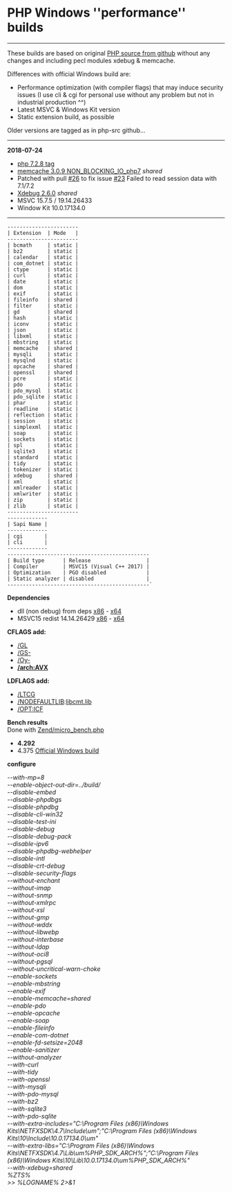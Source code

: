 # PHP Windows ''performance'' builds #

----
These builds are based on original [PHP source from github](https://github.com/php/php-src) without any changes and including pecl modules xdebug & memcache.

Differences with official Windows build are:

- Performance optimization (with compiler flags) that may induce security issues (I use cli & cgi for personal use without any problem but not in industrial production ^^)  
- Latest MSVC & Windows Kit version  
- Static extension build, as possible  

Older versions are tagged as in php-src github...

----
**2018-07-24**

- [php 7.2.8 tag](https://github.com/php/php-src/tree/php-7.2.8)
- [memcache 3.0.9 NON_BLOCKING_IO_php7](https://github.com/websupport-sk/pecl-memcache/tree/NON_BLOCKING_IO_php7) _shared_
 - Patched with pull [#26](https://github.com/websupport-sk/pecl-memcache/pull/26/) to fix issue [#23](https://github.com/websupport-sk/pecl-memcache/issues/23#issuecomment-327702906) Failed to read session data with 7.1/7.2
- [Xdebug 2.6.0](https://github.com/xdebug/xdebug/tree/2.6.0) _shared_
- MSVC 15.7.5 / 19.14.26433
- Window Kit 10.0.17134.0
---
	-----------------------
	| Extension  | Mode   |
	-----------------------
	| bcmath     | static |
	| bz2        | static |
	| calendar   | static |
	| com_dotnet | static |
	| ctype      | static |
	| curl       | static |
	| date       | static |
	| dom        | static |
	| exif       | static |
	| fileinfo   | shared |
	| filter     | static |
	| gd         | shared |
	| hash       | static |
	| iconv      | static |
	| json       | static |
	| libxml     | static |
	| mbstring   | static |
	| memcache   | shared |
	| mysqli     | static |
	| mysqlnd    | static |
	| opcache    | shared |
	| openssl    | shared |
	| pcre       | static |
	| pdo        | static |
	| pdo_mysql  | static |
	| pdo_sqlite | static |
	| phar       | static |
	| readline   | static |
	| reflection | static |
	| session    | static |
	| simplexml  | static |
	| soap       | static |
	| sockets    | static |
	| spl        | static |
	| sqlite3    | static |
	| standard   | static |
	| tidy       | static |
	| tokenizer  | static |
	| xdebug     | shared |
	| xml        | static |
	| xmlreader  | static |
	| xmlwriter  | static |
	| zip        | static |
	| zlib       | static |
	-----------------------
	-------------
	| Sapi Name |
	-------------
	| cgi       |
	| cli       |
	-------------
	----------------------------------------------
	| Build type      | Release                  |
	| Compiler        | MSVC15 (Visual C++ 2017) |
	| Optimization    | PGO disabled             |
	| Static analyzer | disabled                 |
	----------------------------------------------`

**Dependencies**

- dll (non debug) from deps [x86](http://windows.php.net/downloads/php-sdk/deps/vc15/x86/) - [x64](http://windows.php.net/downloads/php-sdk/deps/vc15/x64/)
- MSVC15 redist 14.14.26429 [x86](https://aka.ms/vs/15/release/VC_redist.x86.exe) - [x64](https://aka.ms/vs/15/release/VC_redist.x64.exe)

**CFLAGS add:** 

- [/GL](https://msdn.microsoft.com/en-us/library/0zza0de8.aspx)
- [/GS-](https://msdn.microsoft.com/en-us/library/8dbf701c.aspx)
- [/Oy-](https://msdn.microsoft.com/en-us/library/2kxx5t2c.aspx)
- **[/arch:AVX](https://msdn.microsoft.com/fr-fr/library/jj620901.aspx)**

**LDFLAGS add:** 

- [/LTCG ](https://msdn.microsoft.com/en-us/library/xbf3tbeh.aspx)
- [/NODEFAULTLIB](https://msdn.microsoft.com/en-us/library/3tz4da4a.aspx):[libcmt.lib ](https://msdn.microsoft.com/en-us/library/abx4dbyh.aspx)
- [/OPT:ICF](https://msdn.microsoft.com/en-us/library/bxwfs976.aspx)

**Bench results**  
Done with [Zend/micro_bench.php](https://github.com/php/php-src/blob/master/Zend/micro_bench.php)

- **4.292**
- 4.375 [Official Windows build](https://windows.php.net/downloads/releases/php-7.2.8-nts-Win32-VC15-x64.zip) 

**configure**

_--with-mp=8 \
--enable-object-out-dir=../build/ \
--disable-embed \
--disable-phpdbgs \
--disable-phpdbg \
--disable-cli-win32 \
--disable-test-ini \
--disable-debug \
--disable-debug-pack \
--disable-ipv6 \
--disable-phpdbg-webhelper \
--disable-intl \
--disable-crt-debug \
--disable-security-flags \
--without-enchant \
--without-imap \
--without-snmp \
--without-xmlrpc \
--without-xsl \
--without-gmp \
--without-wddx \
--without-libwebp \
--without-interbase \
--without-ldap \
--without-oci8 \
--without-pgsql \
--without-uncritical-warn-choke \
--enable-sockets \
--enable-mbstring \
--enable-exif \
--enable-memcache=shared \
--enable-pdo \
--enable-opcache \
--enable-soap \
--enable-fileinfo \
--enable-com-dotnet \
--enable-fd-setsize=2048 \
--enable-sanitizer \
--without-analyzer \
--with-curl \
--with-tidy \
--with-openssl \
--with-mysqli \
--with-pdo-mysql \
--with-bz2 \
--with-sqlite3 \
--with-pdo-sqlite \
--with-extra-includes="C:\Program Files (x86)\Windows Kits\NETFXSDK\4.7\Include\um";"C:\Program Files (x86)\Windows Kits\10\Include\10.0.17134.0\um" \
--with-extra-libs="C:\Program Files (x86)\Windows Kits\NETFXSDK\4.7\Lib\um\%PHP_SDK_ARCH%";"C:\Program Files (x86)\Windows Kits\10\Lib\10.0.17134.0\um\%PHP_SDK_ARCH%" \
--with-xdebug=shared \
%ZTS% \
\>> %LOGNAME% 2>&1_
